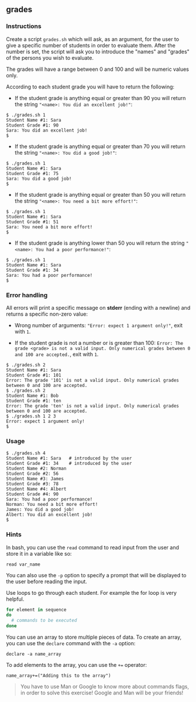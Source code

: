 ## grades

### Instructions

Create a script `grades.sh` which will ask, as an argument, for the user to give a specific number of students in order to evaluate them. After the number is set, the script will ask you to introduce the "names" and "grades" of the persons you wish to evaluate.

The grades will have a range between 0 and 100 and will be numeric values only.

According to each student grade you will have to return the following:

- If the student grade is anything equal or greater than 90 you will return the string `"<name>: You did an excellent job!"`:

```console
$ ./grades.sh 1
Student Name #1: Sara
Student Grade #1: 90
Sara: You did an excellent job!
$
```

- If the student grade is anything equal or greater than 70 you will return the string `"<name>: You did a good job!"`:

```console
$ ./grades.sh 1
Student Name #1: Sara
Student Grade #1: 75
Sara: You did a good job!
$
```

- If the student grade is anything equal or greater than 50 you will return the string `"<name>: You need a bit more effort!"`:

```console
$ ./grades.sh 1
Student Name #1: Sara
Student Grade #1: 51
Sara: You need a bit more effort!
$
```

- If the student grade is anything lower than 50 you will return the string `"<name>: You had a poor performance!"`:

```console
$ ./grades.sh 1
Student Name #1: Sara
Student Grade #1: 34
Sara: You had a poor performance!
$
```

### Error handling

All errors will print a specific message on **stderr** (ending with a newline) and returns a specific non-zero value:

- Wrong number of arguments: `"Error: expect 1 argument only!"`, exit with `1`.

- If the student grade is not a number or is greater than 100: `Error: The grade <grade> is not a valid input. Only numerical grades between 0 and 100 are accepted.`, exit with `1`.

```console
$ ./grades.sh 2
Student Name #1: Sara
Student Grade #1: 101
Error: The grade '101' is not a valid input. Only numerical grades between 0 and 100 are accepted.
$ ./grades.sh 2
Student Name #1: Bob
Student Grade #1: ten
Error: The grade 'ten' is not a valid input. Only numerical grades between 0 and 100 are accepted.
$ ./grades.sh 1 2 3
Error: expect 1 argument only!
$
```

### Usage

```console
$ ./grades.sh 4
Student Name #1: Sara   # introduced by the user
Student Grade #1: 34    # introduced by the user
Student Name #2: Norman
Student Grade #2: 56
Student Name #3: James
Student Grade #3: 78
Student Name #4: Albert
Student Grade #4: 90
Sara: You had a poor performance!
Norman: You need a bit more effort!
James: You did a good job!
Albert: You did an excellent job!
$
```

### Hints

In bash, you can use the `read` command to read input from the user and store it in a variable like so:

`read var_name`

You can also use the `-p` option to specify a prompt that will be displayed to the user before reading the input.

Use loops to go through each student. For example the for loop is very helpful.

```bash
for element in sequence
do
  # commands to be executed
done
```

You can use an array to store multiple pieces of data. To create an array, you can use the `declare` command with the `-a` option:

`declare -a name_array`

To add elements to the array, you can use the `+=` operator:

`name_array+=("Adding this to the array")`

> You have to use Man or Google to know more about commands flags, in order to solve this exercise!
> Google and Man will be your friends!
